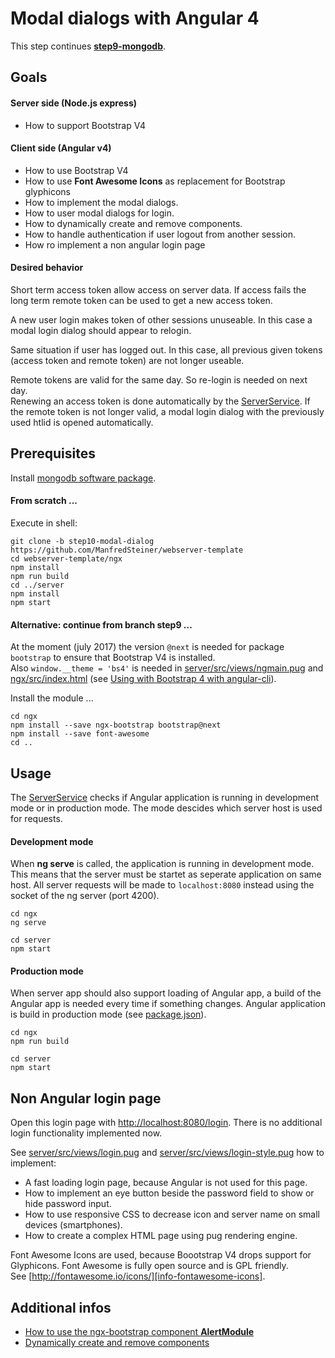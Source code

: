 # Modal dialogs with Angular 4

This step continues **[step9-mongodb](../../blob/step9-mongodb/README.md)**.

## Goals

#### Server side (Node.js express)

* How to support Bootstrap V4

#### Client side (Angular v4)

* How to use Bootstrap V4
* How to use **Font Awesome Icons** as replacement for Bootstrap glyphicons
* How to implement the modal dialogs.
* How to user modal dialogs for login.
* How to dynamically create and remove components.
* How to handle authentication if user logout from another session.
* How ro implement a non angular login page
 
#### Desired behavior

Short term access token allow access on server data. If access fails the long term 
remote token can be used to get a new access token.

A new user login makes token of other sessions unuseable. In this case a modal login 
dialog should appear to relogin.

Same situation if user has logged out. In this case, all previous given tokens (access token 
and remote token) are not longer useable.

Remote tokens are valid for the same day. So re-login is needed on next day.  
Renewing an access token is done automatically by the [ServerService](ngx/src/app/services/server.service.ts). 
If the remote token is not longer valid, a modal login dialog with the previously used htlid is opened 
automatically.


## Prerequisites

Install [mongodb software package][mongodb-install].

#### From scratch ...

Execute in shell:

```
git clone -b step10-modal-dialog https://github.com/ManfredSteiner/webserver-template
cd webserver-template/ngx
npm install
npm run build
cd ../server
npm install
npm start
```

#### Alternative: continue from branch step9 ...

At the moment (july 2017) the version `@next` is needed for package `bootstrap` to ensure that Bootstrap V4 is installed.   
Also `window.__theme = 'bs4'` is needed in [server/src/views/ngmain.pug](server/src/views/ngmain.pug) and
[ngx/src/index.html](ngx/src/index.html) (see [Using with Bootstrap 4 with angular-cli][info-bootstrap4-ngx-cli]).

Install the module ...

```
cd ngx
npm install --save ngx-bootstrap bootstrap@next
npm install --save font-awesome
cd ..
```

## Usage

The [ServerService](ngx/src/app/services/server.service.ts) checks if Angular application is running 
in development mode or in production mode. The mode descides which server host is used for requests.

#### Development mode

When **ng serve** is called, the application is running in development mode. This means
that the server must be startet as seperate application on same host. All server requests
will be made to `localhost:8080` instead using the socket of the ng server (port 4200).

```
cd ngx
ng serve
```
```
cd server
npm start
```
#### Production mode

When server app should also support loading of Angular app, a build of the Angular app 
is needed every time if something changes. Angular application is build in production mode 
(see [package.json](ngx/package.json)).
```
cd ngx
npm run build
```
```
cd server
npm start
```

## Non Angular login page

Open this login page with [http://localhost:8080/login](http://localhost:8080/login). There 
is no additional login functionality implemented now.

See [server/src/views/login.pug](server/src/views/login.pug) and [server/src/views/login-style.pug](server/src/views/login-style.pug) 
how to implement:

* A fast loading login page, because Angular is not used for this page.
* How to implement an eye button beside the password field to show or hide password input.
* How to use responsive CSS to decrease icon and server name on small devices (smartphones).
* How to create a complex HTML page using pug rendering engine.

Font Awesome Icons are used, because Boootstrap V4 drops support for Glyphicons. Font Awesome is 
fully open source and is GPL friendly.  
See [http://fontawesome.io/icons/][info-fontawesome-icons].


## Additional infos

* [How to use the ngx-bootstrap component **AlertModule**][info-ngx-bootstrap-with-ng-cli]
* [Dynamically create and remove components][info-ngx-dynamic-component-loader]

[mongodb-install]: https://docs.mongodb.com/manual/tutorial/install-mongodb-on-ubuntu/
[npm-ngx-bootstrap]: https://www.npmjs.com/package/ngx-bootstrap
[npm-bootstrap]: https://www.npmjs.com/package/bootstrap

[info-ngx-bootstrap-with-ng-cli]: https://github.com/valor-software/ngx-bootstrap/blob/development/docs/getting-started/ng-cli.md#getting-started-with-angular-cli
[comment]: https://ponyfoo.com/articles/json-web-tokens-vs-session-cookies

[info-bootstrap4-ngx-cli]: https://github.com/valor-software/ngx-bootstrap/blob/development/docs/getting-started/bootstrap4.md#let-ngx-bootstrap-know-you-are-using-bs4

[comment]:[https://stackoverflow.com/questions/36342890/in-angular2-how-to-know-when-any-form-input-field-lost-focus
[info-ngx-dynamic-component-loader]:https://angular.io/guide/dynamic-component-loader
[info-fontawesome-icons]: http://fontawesome.io/icons/